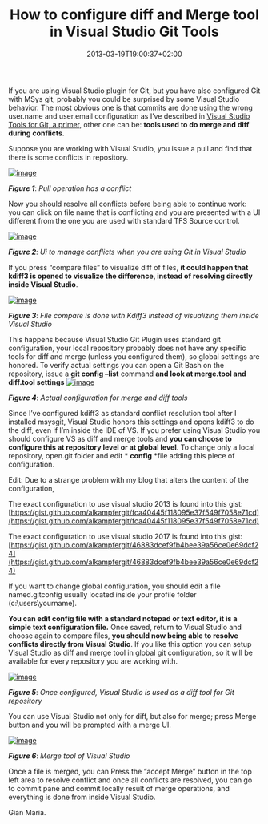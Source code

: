 ﻿---
title: "How to configure diff and Merge tool in Visual Studio Git Tools"
description: ""
date: 2013-03-19T19:00:37+02:00
draft: false
tags: [Git,VSAlm]
categories: [Visual Studio ALM]
---
If you are using Visual Studio plugin for Git, but you have also configured Git with MSys git, probably you could be surprised by some Visual Studio behavior. The most obvious one is that commits are done using the wrong user.name and user.email configuration as I’ve described in [Visual Studio Tools for Git, a primer,](http://www.codewrecks.com/blog/index.php/2013/03/17/visual-studio-tools-for-git-a-primer/) other one can be:  **tools used to do merge and diff during conflicts**.

Suppose you are working with Visual Studio, you issue a pull and find that there is some conflicts in repository.

[![image](https://www.codewrecks.com/blog/wp-content/uploads/2013/03/image_thumb29.png "image")](https://www.codewrecks.com/blog/wp-content/uploads/2013/03/image29.png)

 ***Figure 1***: *Pull operation has a conflict*

Now you should resolve all conflicts before being able to continue work: you can click on file name that is conflicting and you are presented with a UI different from the one you are used with standard TFS Source control.

[![image](https://www.codewrecks.com/blog/wp-content/uploads/2013/03/image_thumb30.png "image")](https://www.codewrecks.com/blog/wp-content/uploads/2013/03/image30.png)

 ***Figure 2***: *Ui to manage conflicts when you are using Git in Visual Studio*

If you press “compare files” to visualize diff of files,  **it could happen that kdiff3 is opened to visualize the difference, instead of resolving directly inside Visual Studio**.

[![image](https://www.codewrecks.com/blog/wp-content/uploads/2013/03/image_thumb31.png "image")](https://www.codewrecks.com/blog/wp-content/uploads/2013/03/image31.png)

 ***Figure 3***: *File compare is done with Kdiff3 instead of visualizing them inside Visual Studio*

This happens because Visual Studio Git Plugin uses standard git configuration, your local repository probably does not have any specific tools for diff and merge (unless you configured them), so global settings are honored. To verify actual settings you can open a Git Bash on the repository, issue a  **git config –list** command  **and look at merge.tool and diff.tool settings** [![image](https://www.codewrecks.com/blog/wp-content/uploads/2013/03/image_thumb32.png "image")](https://www.codewrecks.com/blog/wp-content/uploads/2013/03/image32.png)

 ***Figure 4***: *Actual configuration for merge and diff tools*

Since I’ve configured kdiff3 as standard conflict resolution tool after I installed msysgit, Visual Studio honors this settings and opens kdiff3 to do the diff, even if I’m inside the IDE of VS. If you prefer using Visual Studio you should configure VS as diff and merge tools and **you can choose to configure this at repository level or at global level**. To change only a local repository, open.git folder and edit * **config** *file adding this piece of configuration.

Edit: Due to a strange problem with my blog that alters the content of the configuration,

The exact configuration to use visual studio 2013 is found into this gist: [https://gist.github.com/alkampfergit/fca40445f118095e37f549f7058e71cd](https://gist.github.com/alkampfergit/fca40445f118095e37f549f7058e71cd)

The exact configuration to use visual studio 2017 is found into this gist: [https://gist.github.com/alkampfergit/46883dcef9fb4bee39a56ce0e69dcf24](https://gist.github.com/alkampfergit/46883dcef9fb4bee39a56ce0e69dcf24)

If you want to change global configuration, you should edit a file named.gitconfig usually located inside your profile folder (c:\users\yourname).

 **You can edit config file with a standard notepad or text editor, it is a simple text configuration file.** Once saved, return to Visual Studio and choose again to compare files,  **you should now being able to resolve conflicts directly from Visual Studio**. If you like this option you can setup Visual Studio as diff and merge tool in global git configuration, so it will be available for every repository you are working with.

[![image](https://www.codewrecks.com/blog/wp-content/uploads/2013/03/image_thumb33.png "image")](https://www.codewrecks.com/blog/wp-content/uploads/2013/03/image33.png)

 ***Figure 5***: *Once configured, Visual Studio is used as a diff tool for Git repository*

You can use Visual Studio not only for diff, but also for merge; press Merge button and you will be prompted with a merge UI.

[![image](https://www.codewrecks.com/blog/wp-content/uploads/2013/03/image_thumb34.png "image")](https://www.codewrecks.com/blog/wp-content/uploads/2013/03/image34.png)

 ***Figure 6***: *Merge tool of Visual Studio*

Once a file is merged, you can Press the “accept Merge” button in the top left area to resolve conflict and once all conflicts are resolved, you can go to commit pane and commit locally result of merge operations, and everything is done from inside Visual Studio.

Gian Maria.
